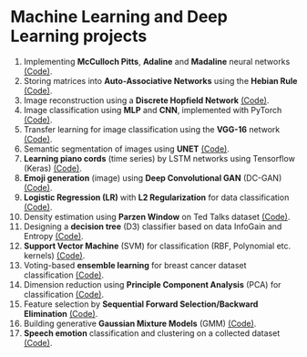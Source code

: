 # Machine Learning and Deep Learning projects


1. Implementing **McCulloch Pitts**, **Adaline** and **Madaline** neural networks [(Code)](https://github.com/ahmadianme/projects/tree/mastermachine-learning/mcculloch_pitts-madaline-rosenblatt).
2. Storing matrices into **Auto-Associative Networks** using the **Hebian Rule** [(Code)](https://github.com/ahmadianme/projects/tree/mastermachine-learning/auto-associative-nets-hebian).
3. Image reconstruction using a **Discrete Hopfield Network** [(Code)](https://github.com/ahmadianme/projects/tree/mastermachine-learning/discrete-hopﬁeld-network).
4. Image classification using **MLP** and **CNN**, implemented with PyTorch [(Code)](https://github.com/ahmadianme/projects/tree/mastermachine-learning/image-classification-mlp-cnn).
5. Transfer learning for image classification using the **VGG-16** network [(Code)](https://github.com/ahmadianme/projects/tree/mastermachine-learning/vgg-16-transfer).
6. Semantic segmentation of images using **UNET** [(Code)](https://github.com/ahmadianme/projects/tree/mastermachine-learning/semantic-segmentation).
7. **Learning piano cords** (time series) by LSTM networks using Tensorflow (Keras) [(Code)](https://github.com/ahmadianme/projects/tree/mastermachine-learning/piano-song-generation).
8. **Emoji generation** (image) using **Deep Convolutional GAN** (DC-GAN) [(Code)](https://github.com/ahmadianme/projects/tree/mastermachine-learning/emoji-generation-dc-gan).
9. **Logistic Regression (LR)** with **L2 Regularization** for data classification [(Code)](https://github.com/ahmadianme/projects/tree/mastermachine-learning/logistic-regression-L2-egularization).
10. Density estimation using **Parzen Window** on Ted Talks dataset [(Code)](https://github.com/ahmadianme/projects/tree/mastermachine-learning/parzen-window-density-estimation).
11. Designing a **decision tree** (D3) classifier based on data InfoGain and Entropy [(Code)](https://github.com/ahmadianme/projects/tree/mastermachine-learning/decision-tree).
12. **Support Vector Machine** (SVM) for classification (RBF, Polynomial etc. kernels) [(Code)](https://github.com/ahmadianme/projects/tree/mastermachine-learning/support-vector-machine).
13. Voting-based **ensemble learning** for breast cancer dataset classification [(Code)](https://github.com/ahmadianme/projects/tree/mastermachine-learning/ensemble-learning).
14. Dimension reduction using **Principle Component Analysis** (PCA) for classification [(Code)](https://github.com/ahmadianme/projects/tree/mastermachine-learning/pca-knn).
15. Feature selection by **Sequential Forward Selection/Backward Elimination** [(Code)](https://github.com/ahmadianme/projects/tree/mastermachine-learning/feature-selection-sfs-sbe).
16. Building generative **Gaussian Mixture Models** (GMM) [(Code)](https://github.com/ahmadianme/projects/tree/mastermachine-learning/gaussian-mixture-model).
17. **Speech emotion** classification and clustering on a collected dataset [(Code)](https://github.com/ahmadianme/projects/tree/mastermachine-learning/speech-emotion-classiﬁcation-clustering).
